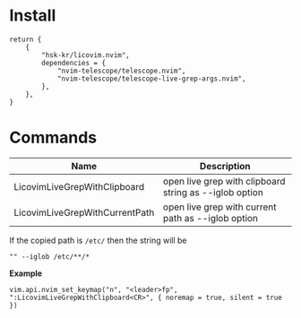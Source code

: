 # Install

```
return {
	{
		"hsk-kr/licovim.nvim",
		dependencies = {
			"nvim-telescope/telescope.nvim",
			"nvim-telescope/telescope-live-grep-args.nvim",
		},
	},
}
```

# Commands

| Name                           | Description                                            |
| ------------------------------ | ------------------------------------------------------ |
| LicovimLiveGrepWithClipboard   | open live grep with clipboard string as --iglob option |
| LicovimLiveGrepWithCurrentPath | open live grep with current path as --iglob option     |

If the copied path is `/etc/` then the string will be

`"" --iglob /etc/**/*`

<b>Example</b>

```
vim.api.nvim_set_keymap("n", "<leader>fp", ":LicovimLiveGrepWithClipboard<CR>", { noremap = true, silent = true })
```
